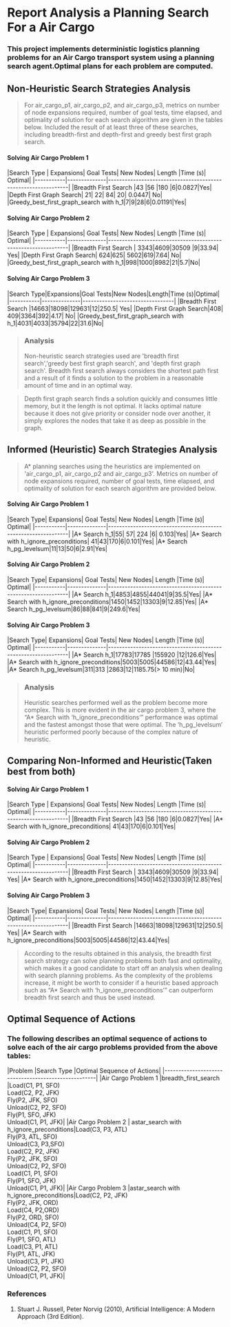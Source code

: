 # Report Analysis a Planning Search For a Air Cargo 

### This project implements deterministic logistics planning problems for an Air Cargo transport system using a planning search agent.Optimal plans for each problem are computed.


## Non-Heuristic  Search Strategies Analysis

>For air_cargo_p1, air_cargo_p2, and air_cargo_p3, metrics on number of node expansions required, number of goal tests, time elapsed, and optimality of solution for each search algorithm are given in the tables below. Included the result of at least three of these searches, including breadth-first and depth-first and greedy best first graph search.

#### Solving Air Cargo Problem 1

|Search Type	|	Expansions|	Goal Tests|	New Nodes|	Length	|Time (s)|	Optimal|
|-----------|--------------|---------------------------------------------------------------|
|Breadth First Search |43 |56 |180 |6|0.0827|Yes|
|Depth First Graph Search|	21|	22|	84|	20|	0.0447|	No|
|Greedy_best_first_graph_search with h_1|7|9|28|6|0.01191|Yes|

#### Solving Air Cargo Problem 2

|Search Type	|	Expansions|	Goal Tests|	New Nodes|	Length	|Time (s)|	Optimal|
|-----------|--------------|---------------------------------------------------------------|
|Breadth First Search | 3343|4609|30509  |9|33.94|	Yes|
|Depth First Graph Search| 624|625| 5602|619|7.64|	No|
|Greedy_best_first_graph_search with h_1|998|1000|8982|21|5.7|No|

#### Solving Air Cargo Problem 3
|Search Type|Expansions|Goal Tests|New Nodes|Length|Time (s)|Optimal|
|-----------|--------------|---------------------------------|
|Breadth First Search |14663|18098|129631|12|250.5|	Yes|
|Depth First Graph Search|408| 409|3364|392|4.17|	No|
|Greedy_best_first_graph_search with h_1|4031|4033|35794|22|31.6|No|


>### Analysis
>Non-heuristic search strategies used are 'breadth first search','greedy best first graph search', and 'depth first graph search'. Breadth first search always considers the shortest path first and a result of it finds a solution to the problem in a reasonable amount of time and in an optimal way.

>Depth first graph search finds a solution quickly and consumes little memory, but it the length is not optimal. It lacks optimal nature because it does not give priority or consider node over another, it simply explores the nodes that take it as deep as possible in the graph.

## Informed (Heuristic) Search Strategies Analysis

>A* planning searches using the heuristics are implemented on 'air_cargo_p1, air_cargo_p2 and air_cargo_p3'. Metrics on number of node expansions required, number of goal tests, time elapsed, and optimality of solution for each search algorithm are provided below.
 
#### Solving Air Cargo Problem 1
|Search Type|	Expansions|	Goal Tests|	New Nodes|	Length	|Time (s)|	Optimal|
|-----------|--------------|---------------------------------------------------------------|
|A* Search h_1|55|	57|	224	|6|	0.103|Yes|
|A* Search with h_ignore_preconditions|	41|43|170|6|0.101|Yes|
|A* Search h_pg_levelsum|11|13|50|6|2.91|Yes|

#### Solving Air Cargo Problem 2
|Search Type|	Expansions|	Goal Tests|	New Nodes|	Length	|Time (s)|	Optimal|
|-----------|--------------|---------------------------------------------------------------|
|A* Search h_1|4853|4855|44041|9|35.5|Yes|
|A* Search with h_ignore_preconditions|1450|1452|13303|9|12.85|Yes|
|A* Search h_pg_levelsum|86|88|841|9|249.6|Yes|

#### Solving Air Cargo Problem 3
|Search Type|	Expansions|	Goal Tests|	New Nodes|	Length	|Time (s)|	Optimal|
|-----------|--------------|---------------------------------------------------------------|
|A* Search h_1|17783|17785 |155920 |12|126.6|Yes|
|A* Search with h_ignore_preconditions|5003|5005|44586|12|43.44|Yes|
|A* Search h_pg_levelsum|311|313 |2863|12|1185.75(> 10 min)|No|


>### Analysis
>Heuristic searches performed well as the problem become more complex. This is more evident in the air cargo problem 3, where the “A* Search with ‘h_ignore_preconditions’” performance was optimal and the fastest amongst those that were optimal. The ‘h_pg_levelsum’ heuristic performed poorly because of the complex nature of heuristic.

## Comparing Non-Informed and Heuristic(Taken best from both)
#### Solving Air Cargo Problem 1
|Search Type	|	Expansions|	Goal Tests|	New Nodes|	Length	|Time (s)|	Optimal|
|-----------|--------------|---------------------------------------------------------------|
|Breadth First Search |43 |56 |180 |6|0.0827|Yes|
|A* Search with h_ignore_preconditions|	41|43|170|6|0.101|Yes|

#### Solving Air Cargo Problem 2
|Search Type	|	Expansions|	Goal Tests|	New Nodes|	Length	|Time (s)|	Optimal|
|-----------|--------------|---------------------------------------------------------------|
|Breadth First Search | 3343|4609|30509  |9|33.94|	Yes|
|A* Search with h_ignore_preconditions|1450|1452|13303|9|12.85|Yes|
#### Solving Air Cargo Problem 3
|Search Type|	Expansions|	Goal Tests|	New Nodes|	Length	|Time (s)|	Optimal|
|-----------|--------------|---------------------------------------------------------------|
|Breadth First Search |14663|18098|129631|12|250.5|	Yes|
|A* Search with h_ignore_preconditions|5003|5005|44586|12|43.44|Yes|


>According to the results obtained in this analysis, the breadth first search strategy can solve planning problems both fast and optimality, which makes it a good candidate to start off an analysis when dealing with search planning problems. As the complexity of the problems increase, it might be worth to consider if a heuristic based approach such as “A* Search with ‘h_ignore_preconditions’” can outperform breadth first search and thus be used instead.

## Optimal Sequence of Actions

### The following  describes an optimal sequence of actions to solve each of the air cargo problems provided  from the above tables:
|Problem	|Search Type	|Optimal Sequence of Actions|
|-----------------------------------------------------|
|Air Cargo Problem 1 |breadth_first_search |Load(C1, P1, SFO)<br/>Load(C2, P2, JFK)<br/>Fly(P2, JFK, SFO)<br/>Unload(C2, P2, SFO)<br/>Fly(P1, SFO, JFK)<br/>Unload(C1, P1, JFK)|
|Air Cargo Problem 2 | astar_search with h_ignore_preconditions|Load(C3, P3, ATL)<br/>Fly(P3, ATL, SFO)<br/>Unload(C3, P3,SFO)<br/>Load(C2, P2, JFK)<br/>Fly(P2, JFK, SFO)<br/>Unload(C2, P2, SFO)<br/>Load(C1, P1, SFO)<br/>Fly(P1, SFO, JFK)<br/>Unload(C1, P1, JFK)|
|Air Cargo Problem 3 |astar_search with h_ignore_preconditions|Load(C2, P2, JFK)<br/>Fly(P2, JFK, ORD)<br/>Load(C4, P2,ORD)<br/>Fly(P2, ORD, SFO)<br/>Unload(C4, P2, SFO)<br/>Load(C1, P1, SFO)<br/>Fly(P1, SFO, ATL)<br/>Load(C3, P1, ATL)<br/>Fly(P1, ATL, JFK)<br/>Unload(C3, P1, JFK)<br/>Unload(C2, P2, SFO)<br/>Unload(C1, P1, JFK)|

### References

1. Stuart J. Russell, Peter Norvig (2010), Artificial Intelligence: A Modern Approach (3rd Edition).






